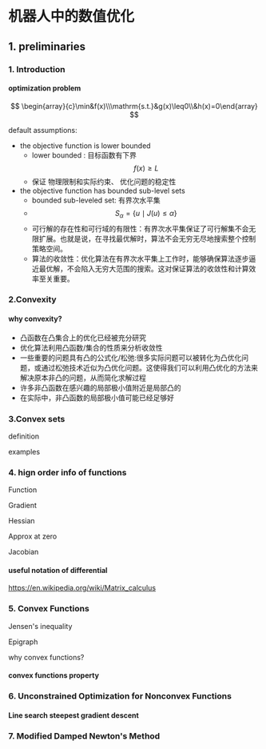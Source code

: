 # 机器人中的数值优化
## 1. preliminaries
### 1. Introduction
#### optimization problem 

$$
\begin{array}{c}\min&f(x)\\\mathrm{s.t.}&g(x)\leq0\\&h(x)=0\end{array}
$$

default assumptions:

- the objective function is lower bounded
    - lower bounded : 目标函数有下界 $$ f(x)\geq L $$
    - 保证 物理限制和实际约束、 优化问题的稳定性 
- the objective function has bounded sub-level sets
    - bounded sub-leveled set: 有界次水平集
    - $$ S_\alpha=\{u\mid J(u)\leq\alpha\} $$ 
    - 可行解的存在性和可行域的有限性：有界次水平集保证了可行解集不会无限扩展。也就是说，在寻找最优解时，算法不会无穷无尽地搜索整个控制策略空间。
    - 算法的收敛性：优化算法在有界次水平集上工作时，能够确保算法逐步逼近最优解，不会陷入无穷大范围的搜索。这对保证算法的收敛性和计算效率至关重要。
### 2.Convexity
#### why convexity?
- 凸函数在凸集合上的优化已经被充分研究
- 优化算法利用凸函数/集合的性质来分析收敛性
- 一些重要的问题具有凸的公式化/松弛:很多实际问题可以被转化为凸优化问题，或通过松弛技术近似为凸优化问题。这使得我们可以利用凸优化的方法来解决原本非凸的问题，从而简化求解过程
- 许多非凸函数在感兴趣的局部极小值附近是局部凸的
- 在实际中，非凸函数的局部极小值可能已经足够好

### 3.Convex sets

definition

examples

### 4. hign order info of functions

Function

Gradient

Hessian

Approx at zero

Jacobian

#### useful notation of differential
https://en.wikipedia.org/wiki/Matrix_calculus

### 5. Convex Functions

Jensen's inequality

Epigraph 

why convex functions?

#### convex functions property

### 6. Unconstrained Optimization for Nonconvex Functions

#### Line search steepest gradient descent

### 7. Modified Damped Newton's Method


